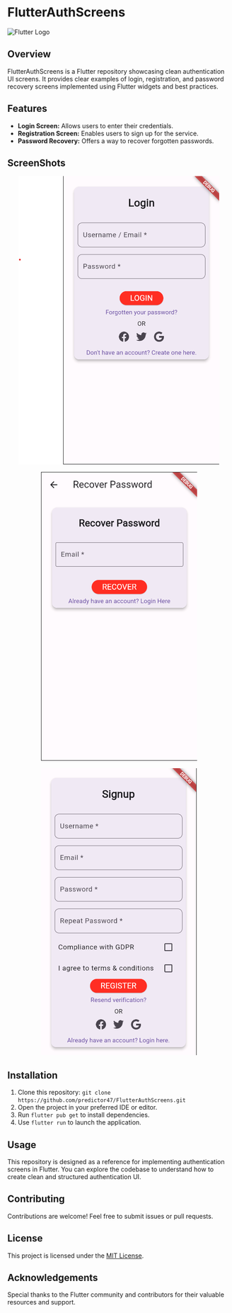 # FlutterAuthScreens

![Flutter Logo](https://storage.googleapis.com/cms-storage-bucket/c823e53b3a1a7b0d36a9.png)

## Overview
FlutterAuthScreens is a Flutter repository showcasing clean authentication UI screens. It provides clear examples of login, registration, and password recovery screens implemented using Flutter widgets and best practices.

## Features
- **Login Screen:** Allows users to enter their credentials.
- **Registration Screen:** Enables users to sign up for the service.
- **Password Recovery:** Offers a way to recover forgotten passwords.
## ScreenShots
<p align="center">
  <img  src="https://github.com/predictor47/FlutterAuthScreens/blob/main/images/1.png">
</p>

<p align="center">
  <img  src="https://github.com/predictor47/FlutterAuthScreens/blob/main/images/2.png">
</p>

<p align="center">
  <img  src="https://github.com/predictor47/FlutterAuthScreens/blob/main/images/3.png">
</p>




## Installation
1. Clone this repository: `git clone https://github.com/predictor47/FlutterAuthScreens.git`
2. Open the project in your preferred IDE or editor.
3. Run `flutter pub get` to install dependencies.
4. Use `flutter run` to launch the application.

## Usage
This repository is designed as a reference for implementing authentication screens in Flutter. You can explore the codebase to understand how to create clean and structured authentication UI.

## Contributing
Contributions are welcome! Feel free to submit issues or pull requests.

## License
This project is licensed under the [MIT License](LICENSE).

## Acknowledgements
Special thanks to the Flutter community and contributors for their valuable resources and support.

